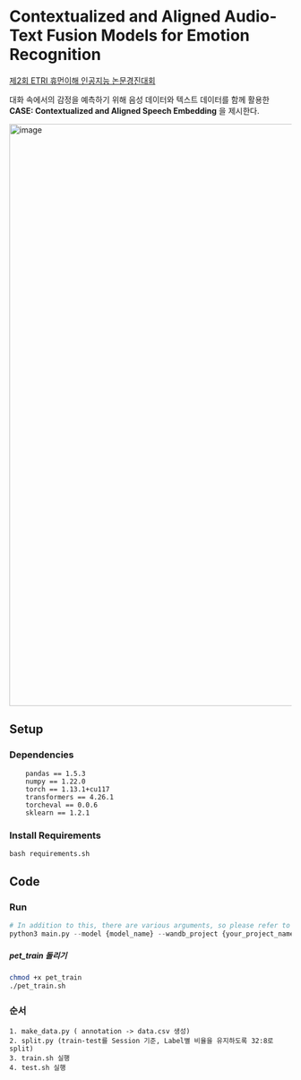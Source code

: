 # Contextualized and Aligned Audio-Text Fusion Models for Emotion Recognition

[제2회 ETRI 휴먼이해 인공지능 논문경진대회](#https://aifactory.space/competition/detail/2234)

대화 속에서의 감정을 예측하기 위해 음성 데이터와 텍스트 데이터를 함께 활용한 **CASE: Contextualized and Aligned Speech Embedding** 을 제시한다.


<img width="1039" alt="image" src="https://user-images.githubusercontent.com/53552847/230810083-4f9878dc-e85d-4666-a5dd-866c87b5a7c2.png">

## Setup
### Dependencies
```
    pandas == 1.5.3
    numpy == 1.22.0
    torch == 1.13.1+cu117
    transformers == 4.26.1
    torcheval == 0.0.6
    sklearn == 1.2.1
```

### Install Requirements
```python
bash requirements.sh
```

## Code


### Run

```python
# In addition to this, there are various arguments, so please refer to the parser at "main.py"
python3 main.py --model {model_name} --wandb_project {your_project_name} --wandb_entity {your_entity_name} --wandb_name {saved_wandb_model_name}
```
##### pet_train 돌리기
```sh
chmod +x pet_train
./pet_train.sh
```

### 순서
```
1. make_data.py ( annotation -> data.csv 생성)
2. split.py (train-test를 Session 기준, Label별 비율을 유지하도록 32:8로 split)
3. train.sh 실행
4. test.sh 실행
```
